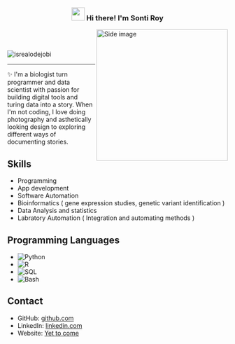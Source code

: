 <!-- Heading -->
<h3 align="center"><img src = "https://raw.githubusercontent.com/MartinHeinz/MartinHeinz/master/wave.gif" width = 30px> Hi there! I'm Sonti Roy</h3>

<img src="https://user-images.githubusercontent.com/74038190/212750672-2f3f2b50-c84f-4ed8-a60a-849ae69ff9df.gif" width="300" alt="Side image" align="right" >
<br><br>

<!-- Profile Views -->

<p align="left"> <img src="https://komarev.com/ghpvc/?username=sonti-roy&label=Profile%20views&color=0e75b6&style=flat" alt="isrealodejobi" />
</p>



 <!-- About section -->

---
✨ I'm a biologist turn programmer and data scientist with passion for building digital tools and turing data into a story. When I'm not coding, I love doing photography and asthetically looking design to exploring different ways of documenting stories.

## Skills
- Programming
- App development
- Software Automation
- Bioinformatics ( gene expression studies, genetic variant identification )
- Data Analysis and statistics
- Labratory Automation ( Integration and automating methods )

## Programming Languages

- ![Python](https://img.shields.io/badge/-Python-blue?logo=python&logoColor=white)
- ![R](https://img.shields.io/badge/-R-blue?logo=r&logoColor=white)
- ![SQL](https://img.shields.io/badge/-SQL-blue?logo=sql&logoColor=white)
- ![Bash](https://img.shields.io/badge/-Bash-blue?logo=gnu-bash&logoColor=white)

## Contact

- GitHub: [github.com](https://github.com/sonti-roy)
- LinkedIn: [linkedin.com](www.linkedin.com/in/sonti-roy/)
- Website: [Yet to come](https://yettocome.com)


<!-- About section: END -->
